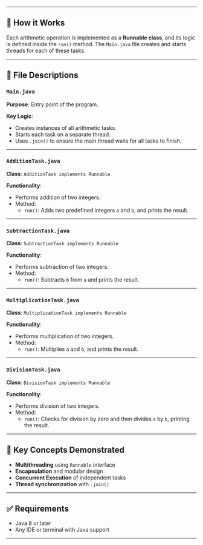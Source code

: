 
---

## 🚀 How it Works

Each arithmetic operation is implemented as a **Runnable class**, and its logic is defined inside the `run()` method. The `Main.java` file creates and starts threads for each of these tasks.

---

## 📂 File Descriptions

### `Main.java`
**Purpose**: Entry point of the program.

**Key Logic**:
- Creates instances of all arithmetic tasks.
- Starts each task on a separate thread.
- Uses `.join()` to ensure the main thread waits for all tasks to finish.

---

### `AdditionTask.java`
**Class**: `AdditionTask implements Runnable`

**Functionality**:
- Performs addition of two integers.
- Method: 
  - `run()`: Adds two predefined integers `a` and `b`, and prints the result.

---

### `SubtractionTask.java`
**Class**: `SubtractionTask implements Runnable`

**Functionality**:
- Performs subtraction of two integers.
- Method:
  - `run()`: Subtracts `b` from `a` and prints the result.

---

### `MultiplicationTask.java`
**Class**: `MultiplicationTask implements Runnable`

**Functionality**:
- Performs multiplication of two integers.
- Method:
  - `run()`: Multiplies `a` and `b`, and prints the result.

---

### `DivisionTask.java`
**Class**: `DivisionTask implements Runnable`

**Functionality**:
- Performs division of two integers.
- Method:
  - `run()`: Checks for division by zero and then divides `a` by `b`, printing the result.

---

## 📌 Key Concepts Demonstrated

- **Multithreading** using `Runnable` interface  
- **Encapsulation** and modular design  
- **Concurrent Execution** of independent tasks  
- **Thread synchronization** with `.join()`  

---

## ✅ Requirements

- Java 8 or later  
- Any IDE or terminal with Java support

---


